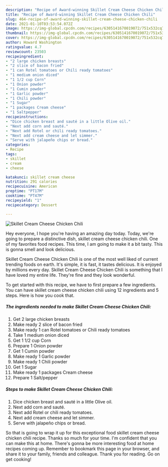 ```yaml
---
description: "Recipe of Award-winning Skillet Cream Cheese Chicken Chili"
title: "Recipe of Award-winning Skillet Cream Cheese Chicken Chili"
slug: 464-recipe-of-award-winning-skillet-cream-cheese-chicken-chili
date: 2021-01-10T03:53:54.072Z
image: https://img-global.cpcdn.com/recipes/6305141670019072/751x532cq70/skillet-cream-cheese-chicken-chili-recipe-main-photo.jpg
thumbnail: https://img-global.cpcdn.com/recipes/6305141670019072/751x532cq70/skillet-cream-cheese-chicken-chili-recipe-main-photo.jpg
cover: https://img-global.cpcdn.com/recipes/6305141670019072/751x532cq70/skillet-cream-cheese-chicken-chili-recipe-main-photo.jpg
author: Howard Washington
ratingvalue: 4.7
reviewcount: 23503
recipeingredient:
- "2 large chicken breasts"
- "2 slice of bacon fried"
- "1 can Rotel tomatoes or Chili ready tomatoes"
- "1 medium onion diced"
- "1 1/2 cup Corn"
- "1 Onion powder"
- "1 Cumin powder"
- "1 Garlic powder"
- "1 Chili powder"
- "1 Sugar"
- "1 packages Cream cheese"
- "1 Saltpepper"
recipeinstructions:
- "Dice chicken breast and sauté in a little Olive oil."
- "Next add corn and sauté."
- "Next add Rotel or chili ready tomatoes."
- "Next add cream cheese and let simmer."
- "Serve with jalapeño chips or bread."
categories:
- Recipe
tags:
- skillet
- cream
- cheese

katakunci: skillet cream cheese 
nutrition: 291 calories
recipecuisine: American
preptime: "PT17M"
cooktime: "PT47M"
recipeyield: "1"
recipecategory: Dessert

---
```



![Skillet Cream Cheese Chicken Chili](https://img-global.cpcdn.com/recipes/6305141670019072/751x532cq70/skillet-cream-cheese-chicken-chili-recipe-main-photo.jpg)

Hey everyone, I hope you're having an amazing day today. Today, we're going to prepare a distinctive dish, skillet cream cheese chicken chili. One of my favorites food recipes. This time, I am going to make it a bit tasty. This is gonna smell and look delicious.

Skillet Cream Cheese Chicken Chili is one of the most well liked of current trending foods on earth. It's simple, it is fast, it tastes delicious. It is enjoyed by millions every day. Skillet Cream Cheese Chicken Chili is something that I have loved my entire life. They're fine and they look wonderful.




To get started with this recipe, we have to first prepare a few ingredients. You can have skillet cream cheese chicken chili using 12 ingredients and 5 steps. Here is how you cook that.

<!--inarticleads1-->

##### The ingredients needed to make Skillet Cream Cheese Chicken Chili:

1. Get 2 large chicken breasts
1. Make ready 2 slice of bacon fried
1. Make ready 1 can Rotel tomatoes or Chili ready tomatoes
1. Take 1 medium onion diced
1. Get 1 1/2 cup Corn
1. Prepare 1 Onion powder
1. Get 1 Cumin powder
1. Make ready 1 Garlic powder
1. Make ready 1 Chili powder
1. Get 1 Sugar
1. Make ready 1 packages Cream cheese
1. Prepare 1 Salt/pepper




<!--inarticleads2-->

##### Steps to make Skillet Cream Cheese Chicken Chili:

1. Dice chicken breast and sauté in a little Olive oil.
1. Next add corn and sauté.
1. Next add Rotel or chili ready tomatoes.
1. Next add cream cheese and let simmer.
1. Serve with jalapeño chips or bread.




So that is going to wrap it up for this exceptional food skillet cream cheese chicken chili recipe. Thanks so much for your time. I'm confident that you can make this at home. There's gonna be more interesting food at home recipes coming up. Remember to bookmark this page in your browser, and share it to your family, friends and colleague. Thank you for reading. Go on get cooking!
